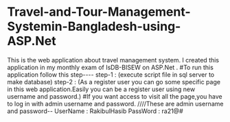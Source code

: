 # Travel-and-Tour-Management-Systemin-Bangladesh-using-ASP.Net
This is the web application about travel management system. I created this application in my monthly exam  of IsDB-BISEW on ASP.Net .
#To run this application follow this step----
step-1 :
(execute script file in sql server to make database)
step-2 :
(As a register user you can go some specific page in this web application.Easily you can be a register user using new username and password.)
#If you want access to visit all the page,you have to log in with admin username and password.
////These are admin username and password--
          UserName : RakibulHasib
          PassWord : ra21@#

